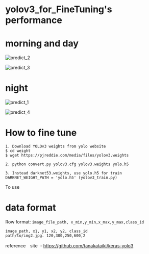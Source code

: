 # yolov3_for_FineTuning's performance

# morning and day

![predict_2](https://user-images.githubusercontent.com/48679574/72659606-c1ddaf80-3a05-11ea-9a17-cee7adba2363.png)

![predict_3](https://user-images.githubusercontent.com/48679574/72659607-c2764600-3a05-11ea-851a-328bb7220df4.png)


# night
![predict_1](https://user-images.githubusercontent.com/48679574/72659622-ed609a00-3a05-11ea-87f7-ba317c34d56b.png)

![predict_4](https://user-images.githubusercontent.com/48679574/72659623-ee91c700-3a05-11ea-9d5f-a84ecaab2726.png)

# How to fine tune
```
1. Download YOLOv3 weights from yolo website
$ cd weight
$ wget https://pjreddie.com/media/files/yolov3.weights

2. python convert.py yolov3.cfg yolov3.weights yolo.h5

3. Instead darknet53.weights, use yolo.h5 for train
DARKNET_WEIGHT_PATH = 'yolo.h5' (yolov3_train.py)
```

To use 
# data format
Row format: ```image_file_path, x_min,y_min,x_max,y_max,class_id```


```
image_path, x1, y1, x2, y2, class_id
path/to/img2.jpg. 120,300,250,600,2

```

reference　site
・https://github.com/tanakataiki/keras-yolo3

